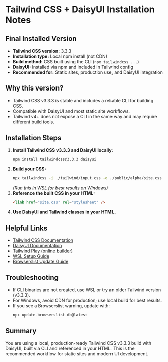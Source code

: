# Tailwind CSS + DaisyUI Installation Notes

## Final Installed Version
- **Tailwind CSS version:** 3.3.3
- **Installation type:** Local npm install (not CDN)
- **Build method:** CSS built using the CLI (`npx tailwindcss ...`)
- **DaisyUI:** Installed via npm and included in Tailwind config
- **Recommended for:** Static sites, production use, and DaisyUI integration

## Why this version?
- Tailwind CSS v3.3.3 is stable and includes a reliable CLI for building CSS.
- Compatible with DaisyUI and most static site workflows.
- Tailwind v4+ does not expose a CLI in the same way and may require different build tools.

## Installation Steps
1. **Install Tailwind CSS v3.3.3 and DaisyUI locally:**
   ```sh
   npm install tailwindcss@3.3.3 daisyui
   ```
2. **Build your CSS:**
   ```sh
   npx tailwindcss -i ./tailwind/input.css -o ./public/alpha/site.css --minify
   ```
   _(Run this in WSL for best results on Windows)_
3. **Reference the built CSS in your HTML:**
   ```html
   <link href="site.css" rel="stylesheet" />
   ```
4. **Use DaisyUI and Tailwind classes in your HTML.**

## Helpful Links
- [Tailwind CSS Documentation](https://tailwindcss.com/docs/installation)
- [DaisyUI Documentation](https://daisyui.com/docs/install/)
- [Tailwind Play (online builder)](https://play.tailwindcss.com/)
- [WSL Setup Guide](https://learn.microsoft.com/en-us/windows/wsl/install)
- [Browserslist Update Guide](https://github.com/browserslist/update-db#readme)

## Troubleshooting
- If CLI binaries are not created, use WSL or try an older Tailwind version (v3.3.3).
- For Windows, avoid CDN for production; use local build for best results.
- If you see a Browserslist warning, update with:
  ```sh
  npx update-browserslist-db@latest
  ```

## Summary
You are using a local, production-ready Tailwind CSS v3.3.3 build with DaisyUI, built via CLI and referenced in your HTML. This is the recommended workflow for static sites and modern UI development.
